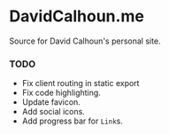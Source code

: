 # DavidCalhoun.me

Source for David Calhoun's personal site.

### TODO
- Fix client routing in static export
- Fix code highlighting.
- Update favicon.
- Add social icons.
- Add progress bar for `Link`s.
